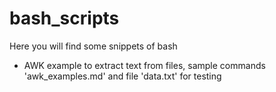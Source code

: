 # bash_scripts

Here you will find some snippets of bash

* AWK example to extract text from files, sample commands 'awk_examples.md' and file 'data.txt' for testing
